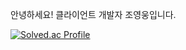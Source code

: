 안녕하세요! 클라이언트 개발자 조영웅입니다.

[![Solved.ac Profile](http://mazassumnida.wtf/api/v2/generate_badge?boj=theherojho)](https://solved.ac/theherojho/)
